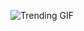 
<!-- GIF_SECTION -->
![Trending GIF](https://media2.giphy.com/media/v1.Y2lkPThiYjIxNzcyY3Jmcms4MTZpNWowMDBuNnVvZ3gyN3k3eWRicXd5YzhxdjFkNDI5MiZlcD12MV9naWZzX3NlYXJjaCZjdD1n/J2F2sOPmoTjYy57spN/giphy.gif)
<!-- END_GIF_SECTION -->
